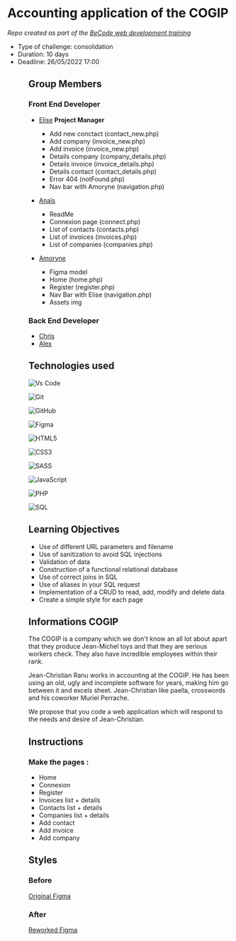 # Accounting application of the COGIP

_Repo created as part of the [BeCode web development training](https://becode.org/fr/apprendre/developpeur-web-junior/)_

<ul>
  <li>Type of challenge: consolidation</li>
  <li>Duration: 10 days</li>
  <li>Deadline: 26/05/2022 17:00</li>
<ul>
  
## Group Members
  
  ### Front End Developer
  
- [Elise](https://github.com/eliseprts) **Project Manager**
    <ul>
      <li>Add new conctact (contact_new.php)</li>
      <li>Add company (invoice_new.php)</li>
      <li>Add invoice (invoice_new.php)</li>
      <li>Details company (company_details.php)</li>
      <li>Details invoice (invoice_details.php)</li>
      <li>Details contact (contact_details.php)</li>
      <li>Error 404 (notFound.php)</li>
      <li>Nav bar with Amoryne (navigation.php)
    </ul>
  
- [Anaïs](https://github.com/Nymphadorart)
    <ul>
      <li>ReadMe</li>
      <li>Connexion page (connect.php)</li>
      <li>List of contacts (contacts.php)</li>
      <li>List of invoices (invoices.php)</li>
      <li>List of companies (companies.php)</li>
    </ul>
  
- [Amoryne](https://github.com/Amoryne)
  <ul>
    <li>Figma model</li>
    <li>Home (home.php)</li>
    <li>Register (register.php)</li>
    <li>Nav Bar with Elise (navigation.php)</li>
    <li>Assets img</li>
   </ul>
 
### Back End Developer
  
- [Chris](https://github.com/chris-delecluse)
- [Alex](https://github.com/Alex-B9)
  
## Technologies used
 
![Vs Code](https://img.shields.io/badge/Visual_Studio-5C2D91?style=for-the-badge&logo=visual%20studio&logoColor=white)

![Git](https://img.shields.io/badge/git-%23F05033.svg?style=for-the-badge&logo=git&logoColor=white) 
  
![GitHub](https://img.shields.io/badge/github-%23121011.svg?style=for-the-badge&logo=github&logoColor=white)

![Figma](https://img.shields.io/badge/figma-%23F24E1E.svg?style=for-the-badge&logo=figma&logoColor=white)

![HTML5](https://img.shields.io/badge/html5-%23E34F26.svg?style=for-the-badge&logo=html5&logoColor=white)

![CSS3](https://img.shields.io/badge/css3-%231572B6.svg?style=for-the-badge&logo=css3&logoColor=white)  

![SASS](https://img.shields.io/badge/SASS-hotpink.svg?style=for-the-badge&logo=SASS&logoColor=white)  

![JavaScript](https://img.shields.io/badge/javascript-%23323330.svg?style=for-the-badge&logo=javascript&logoColor=%23F7DF1E)
  
![PHP](https://img.shields.io/badge/PHP-777BB4?style=for-the-badge&logo=php&logoColor=white)

![SQL](https://img.shields.io/badge/MySQL-005C84?style=for-the-badge&logo=mysql&logoColor=white)
  
## Learning Objectives

- Use of different URL parameters and filename
- Use of sanitization to avoid SQL injections
- Validation of data
- Construction of a functional relational database
- Use of correct joins in SQL
- Use of aliases in your SQL request
- Implementation of a CRUD to read, add, modify and delete data
- Create a simple style for each page
  
## Informations COGIP

The COGIP is a company which we don't know an all lot about apart that they produce Jean-Michel toys and that they are serious workers check. They also have incredible employees within their rank.

Jean-Christian Ranu works in accounting at the COGIP. He has been using an old, ugly and incomplete software for years, making him go between it and excels sheet. Jean-Christian like paella, crosswords and his coworker Muriel Perrache.

We propose that you code a web application which will respond to the needs and desire of Jean-Christian.
  
## Instructions

### Make the pages :

- Home
- Connexion
- Register
- Invoices list + details
- Contacts list + details
- Companies list + details
- Add contact
- Add invoice
- Add company
  


  
## Styles
  
  ### Before
  
  [Original Figma](https://www.figma.com/file/a6ZDqTpKH2OttTQkJ3ujg2i2/COGIP-App?node-id=0%3A1)
  
  ### After
  
  [Reworked Figma](https://www.figma.com/file/XIpRRpcq34Cx40T28rNFtw/Cogip-design?node-id=31%3A55)
  
